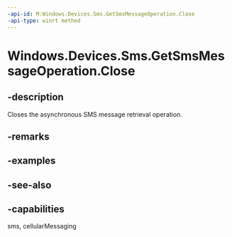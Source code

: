 ----api-id: M:Windows.Devices.Sms.GetSmsMessageOperation.Close
-api-type: winrt method
---<!-- Method syntaxpublic void Close()--># Windows.Devices.Sms.GetSmsMessageOperation.Close## -descriptionCloses the asynchronous SMS message retrieval operation.## -remarks## -examples## -see-also## -capabilitiessms, cellularMessaging